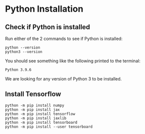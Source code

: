 # Python Installation

## Check if Python is installed

Run either of the 2 commands to see if Python is installed:

```shell
python --version
python3 --version
```

You should see something like the following printed to the terminal:

```
Python 3.9.6
```

We are looking for any version of Python 3 to be installed.

## Install Tensorflow

```shell
python -m pip install numpy
python -m pip install jax
python -m pip install tensorflow
python -m pip install jaxlib
python -m pip install tensorboard
python -m pip install --user tensorboard
```
